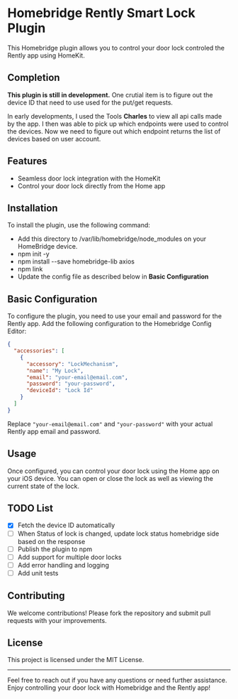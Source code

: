 # Homebridge Rently Smart Lock Plugin

This Homebridge plugin allows you to control your door lock controled the Rently app using HomeKit.

## Completion

**This plugin is still in development.**
One crutial item is to figure out the device ID that need to use used for the put/get requests.

In early developments, I used the Tools **Charles** to view all api calls made by the app. I then was able to pick up which endpoints were used to control the devices. Now we need to figure out which endpoint returns the list of devices based on user account.

## Features

- Seamless door lock integration with the HomeKit
- Control your door lock directly from the Home app

## Installation

To install the plugin, use the following command:

- Add this directory to /var/lib/homebridge/node_modules on your HomeBridge device.
- npm init -y
- npm install --save homebridge-lib axios
- npm link
- Update the config file as described below in **Basic Configuration**

## Basic Configuration

To configure the plugin, you need to use your email and password for the Rently app. Add the following configuration to the Homebridge Config Editor:

```json
{
  "accessories": [
    {
      "accessory": "LockMechanism",
      "name": "My Lock",
      "email": "your-email@email.com",
      "password": "your-password",
      "deviceId": "Lock Id"
    }
  ]
}
```

Replace `"your-email@email.com"` and `"your-password"` with your actual Rently app email and password.

## Usage

Once configured, you can control your door lock using the Home app on your iOS device. You can open or close the lock as well as viewing the current state of the lock.

## TODO List

- [x] Fetch the device ID automatically
- [ ] When Status of lock is changed, update lock status homebridge side based on the response
- [ ] Publish the plugin to npm
- [ ] Add support for multiple door locks
- [ ] Add error handling and logging
- [ ] Add unit tests

## Contributing

We welcome contributions! Please fork the repository and submit pull requests with your improvements.

## License

This project is licensed under the MIT License.

---

Feel free to reach out if you have any questions or need further assistance. Enjoy controlling your door lock with Homebridge and the Rently app!
